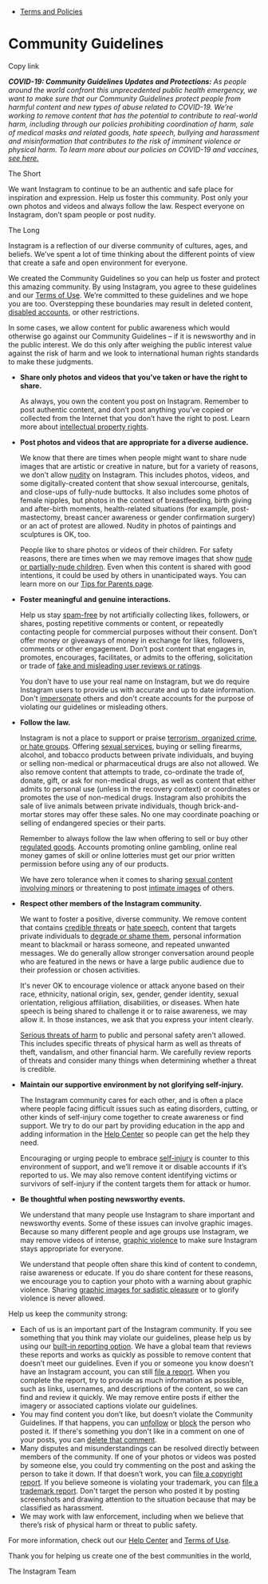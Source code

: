 *   [Terms and Policies](https://help.instagram.com/1417489251945243/?helpref=breadcrumb)

Community Guidelines
====================

Copy link

_**COVID-19: Community Guidelines Updates and Protections:** As people around the world confront this unprecedented public health emergency, we want to make sure that our Community Guidelines protect people from harmful content and new types of abuse related to COVID-19. We’re working to remove content that has the potential to contribute to real-world harm, including through our policies prohibiting coordination of harm, sale of medical masks and related goods, hate speech, bullying and harassment and misinformation that contributes to the risk of imminent violence or physical harm. To learn more about our policies on COVID-19 and vaccines, [see here.](https://help.instagram.com/697825587576762?helpref=faq_content)_

The Short

We want Instagram to continue to be an authentic and safe place for inspiration and expression. Help us foster this community. Post only your own photos and videos and always follow the law. Respect everyone on Instagram, don’t spam people or post nudity.

The Long

Instagram is a reflection of our diverse community of cultures, ages, and beliefs. We’ve spent a lot of time thinking about the different points of view that create a safe and open environment for everyone.

We created the Community Guidelines so you can help us foster and protect this amazing community. By using Instagram, you agree to these guidelines and our [Terms of Use](https://www.instagram.com/legal/terms). We’re committed to these guidelines and we hope you are too. Overstepping these boundaries may result in deleted content, [disabled accounts](https://help.instagram.com/366993040048856?helpref=faq_content), or other restrictions.

In some cases, we allow content for public awareness which would otherwise go against our Community Guidelines – if it is newsworthy and in the public interest. We do this only after weighing the public interest value against the risk of harm and we look to international human rights standards to make these judgments.

*   **Share only photos and videos that you’ve taken or have the right to share.**
    
    As always, you own the content you post on Instagram. Remember to post authentic content, and don’t post anything you’ve copied or collected from the Internet that you don’t have the right to post. Learn more about [intellectual property rights](https://help.instagram.com/126382350847838?helpref=faq_content).
    
*   **Post photos and videos that are appropriate for a diverse audience.**
    
    We know that there are times when people might want to share nude images that are artistic or creative in nature, but for a variety of reasons, we don’t allow [nudity](https://l.instagram.com/?u=https%3A%2F%2Fwww.facebook.com%2Fcommunitystandards%2Fadult_nudity_sexual_activity&e=AT1IMA9Azd6zhCoWz05RcvqabjsS3H6tMk9XwEwSz56UoMuriRigwMzxV5-CoFZBAZiqKon8PPohEwmz0s-YFI095vi-2nAvQmb0xNZBS7zi3YpW4c0gxlNcbFsFkjBwp01k-5oXVQzhslXNyWGAPmLstMrMnTby4GcoRQ) on Instagram. This includes photos, videos, and some digitally-created content that show sexual intercourse, genitals, and close-ups of fully-nude buttocks. It also includes some photos of female nipples, but photos in the context of breastfeeding, birth giving and after-birth moments, health-related situations (for example, post-mastectomy, breast cancer awareness or gender confirmation surgery) or an act of protest are allowed. Nudity in photos of paintings and sculptures is OK, too.
    
    People like to share photos or videos of their children. For safety reasons, there are times when we may remove images that show [nude or partially-nude children](https://l.instagram.com/?u=https%3A%2F%2Fwww.facebook.com%2Fcommunitystandards%2Fchild_nudity_sexual_exploitation&e=AT1IMA9Azd6zhCoWz05RcvqabjsS3H6tMk9XwEwSz56UoMuriRigwMzxV5-CoFZBAZiqKon8PPohEwmz0s-YFI095vi-2nAvQmb0xNZBS7zi3YpW4c0gxlNcbFsFkjBwp01k-5oXVQzhslXNyWGAPmLstMrMnTby4GcoRQ). Even when this content is shared with good intentions, it could be used by others in unanticipated ways. You can learn more on our [Tips for Parents page](https://help.instagram.com/154475974694511/?helpref=faq_content).
    
*   **Foster meaningful and genuine interactions.**
    
    Help us stay [spam-free](https://l.instagram.com/?u=https%3A%2F%2Fwww.facebook.com%2Fcommunitystandards%2Fspam&e=AT1IMA9Azd6zhCoWz05RcvqabjsS3H6tMk9XwEwSz56UoMuriRigwMzxV5-CoFZBAZiqKon8PPohEwmz0s-YFI095vi-2nAvQmb0xNZBS7zi3YpW4c0gxlNcbFsFkjBwp01k-5oXVQzhslXNyWGAPmLstMrMnTby4GcoRQ) by not artificially collecting likes, followers, or shares, posting repetitive comments or content, or repeatedly contacting people for commercial purposes without their consent. Don’t offer money or giveaways of money in exchange for likes, followers, comments or other engagement. Don’t post content that engages in, promotes, encourages, facilitates, or admits to the offering, solicitation or trade of [fake and misleading user reviews or ratings](https://l.instagram.com/?u=https%3A%2F%2Fwww.facebook.com%2Fcommunitystandards%2Ffraud_deception&e=AT1IMA9Azd6zhCoWz05RcvqabjsS3H6tMk9XwEwSz56UoMuriRigwMzxV5-CoFZBAZiqKon8PPohEwmz0s-YFI095vi-2nAvQmb0xNZBS7zi3YpW4c0gxlNcbFsFkjBwp01k-5oXVQzhslXNyWGAPmLstMrMnTby4GcoRQ).
    
    You don’t have to use your real name on Instagram, but we do require Instagram users to provide us with accurate and up to date information. Don't [impersonate](https://l.instagram.com/?u=https%3A%2F%2Fwww.facebook.com%2Fcommunitystandards%2Fmisrepresentation&e=AT1IMA9Azd6zhCoWz05RcvqabjsS3H6tMk9XwEwSz56UoMuriRigwMzxV5-CoFZBAZiqKon8PPohEwmz0s-YFI095vi-2nAvQmb0xNZBS7zi3YpW4c0gxlNcbFsFkjBwp01k-5oXVQzhslXNyWGAPmLstMrMnTby4GcoRQ) others and don't create accounts for the purpose of violating our guidelines or misleading others.
    
*   **Follow the law.**
    
    Instagram is not a place to support or praise [terrorism, organized crime, or hate groups](https://l.instagram.com/?u=https%3A%2F%2Fwww.facebook.com%2Fcommunitystandards%2Fdangerous_individuals_organizations&e=AT1IMA9Azd6zhCoWz05RcvqabjsS3H6tMk9XwEwSz56UoMuriRigwMzxV5-CoFZBAZiqKon8PPohEwmz0s-YFI095vi-2nAvQmb0xNZBS7zi3YpW4c0gxlNcbFsFkjBwp01k-5oXVQzhslXNyWGAPmLstMrMnTby4GcoRQ). Offering [sexual services](https://l.instagram.com/?u=https%3A%2F%2Fwww.facebook.com%2Fcommunitystandards%2Fsexual_solicitation&e=AT1IMA9Azd6zhCoWz05RcvqabjsS3H6tMk9XwEwSz56UoMuriRigwMzxV5-CoFZBAZiqKon8PPohEwmz0s-YFI095vi-2nAvQmb0xNZBS7zi3YpW4c0gxlNcbFsFkjBwp01k-5oXVQzhslXNyWGAPmLstMrMnTby4GcoRQ), buying or selling firearms, alcohol, and tobacco products between private individuals, and buying or selling non-medical or pharmaceutical drugs are also not allowed. We also remove content that attempts to trade, co-ordinate the trade of, donate, gift, or ask for non-medical drugs, as well as content that either admits to personal use (unless in the recovery context) or coordinates or promotes the use of non-medical drugs. Instagram also prohibits the sale of live animals between private individuals, though brick-and-mortar stores may offer these sales. No one may coordinate poaching or selling of endangered species or their parts.
    
    Remember to always follow the law when offering to sell or buy other [regulated goods](https://l.instagram.com/?u=https%3A%2F%2Fwww.facebook.com%2Fcommunitystandards%2Fregulated_goods&e=AT1IMA9Azd6zhCoWz05RcvqabjsS3H6tMk9XwEwSz56UoMuriRigwMzxV5-CoFZBAZiqKon8PPohEwmz0s-YFI095vi-2nAvQmb0xNZBS7zi3YpW4c0gxlNcbFsFkjBwp01k-5oXVQzhslXNyWGAPmLstMrMnTby4GcoRQ). Accounts promoting online gambling, online real money games of skill or online lotteries must get our prior written permission before using any of our products.
    
    We have zero tolerance when it comes to sharing [sexual content involving minors](https://l.instagram.com/?u=https%3A%2F%2Fwww.facebook.com%2Fcommunitystandards%2Fchild_nudity_sexual_exploitation&e=AT1IMA9Azd6zhCoWz05RcvqabjsS3H6tMk9XwEwSz56UoMuriRigwMzxV5-CoFZBAZiqKon8PPohEwmz0s-YFI095vi-2nAvQmb0xNZBS7zi3YpW4c0gxlNcbFsFkjBwp01k-5oXVQzhslXNyWGAPmLstMrMnTby4GcoRQ) or threatening to post [intimate images](https://l.instagram.com/?u=https%3A%2F%2Fwww.facebook.com%2Fcommunitystandards%2Fsexual_exploitation_adults&e=AT1IMA9Azd6zhCoWz05RcvqabjsS3H6tMk9XwEwSz56UoMuriRigwMzxV5-CoFZBAZiqKon8PPohEwmz0s-YFI095vi-2nAvQmb0xNZBS7zi3YpW4c0gxlNcbFsFkjBwp01k-5oXVQzhslXNyWGAPmLstMrMnTby4GcoRQ) of others.
    
*   **Respect other members of the Instagram community.**
    
    We want to foster a positive, diverse community. We remove content that contains [credible threats](https://l.instagram.com/?u=https%3A%2F%2Fwww.facebook.com%2Fcommunitystandards%2Fcredible_violence&e=AT1IMA9Azd6zhCoWz05RcvqabjsS3H6tMk9XwEwSz56UoMuriRigwMzxV5-CoFZBAZiqKon8PPohEwmz0s-YFI095vi-2nAvQmb0xNZBS7zi3YpW4c0gxlNcbFsFkjBwp01k-5oXVQzhslXNyWGAPmLstMrMnTby4GcoRQ) or [hate speech](https://l.instagram.com/?u=https%3A%2F%2Fwww.facebook.com%2Fcommunitystandards%2Fhate_speech&e=AT1IMA9Azd6zhCoWz05RcvqabjsS3H6tMk9XwEwSz56UoMuriRigwMzxV5-CoFZBAZiqKon8PPohEwmz0s-YFI095vi-2nAvQmb0xNZBS7zi3YpW4c0gxlNcbFsFkjBwp01k-5oXVQzhslXNyWGAPmLstMrMnTby4GcoRQ), content that targets private individuals to [degrade or shame them](https://l.instagram.com/?u=https%3A%2F%2Fwww.facebook.com%2Fcommunitystandards%2Fbullying&e=AT1IMA9Azd6zhCoWz05RcvqabjsS3H6tMk9XwEwSz56UoMuriRigwMzxV5-CoFZBAZiqKon8PPohEwmz0s-YFI095vi-2nAvQmb0xNZBS7zi3YpW4c0gxlNcbFsFkjBwp01k-5oXVQzhslXNyWGAPmLstMrMnTby4GcoRQ), personal information meant to blackmail or harass someone, and repeated unwanted messages. We do generally allow stronger conversation around people who are featured in the news or have a large public audience due to their profession or chosen activities.
    
    It's never OK to encourage violence or attack anyone based on their race, ethnicity, national origin, sex, gender, gender identity, sexual orientation, religious affiliation, disabilities, or diseases. When hate speech is being shared to challenge it or to raise awareness, we may allow it. In those instances, we ask that you express your intent clearly.
    
    [Serious threats of harm](https://l.instagram.com/?u=https%3A%2F%2Fwww.facebook.com%2Fcommunitystandards%2Fcredible_violence&e=AT1IMA9Azd6zhCoWz05RcvqabjsS3H6tMk9XwEwSz56UoMuriRigwMzxV5-CoFZBAZiqKon8PPohEwmz0s-YFI095vi-2nAvQmb0xNZBS7zi3YpW4c0gxlNcbFsFkjBwp01k-5oXVQzhslXNyWGAPmLstMrMnTby4GcoRQ) to public and personal safety aren't allowed. This includes specific threats of physical harm as well as threats of theft, vandalism, and other financial harm. We carefully review reports of threats and consider many things when determining whether a threat is credible.
    
*   **Maintain our supportive environment by not glorifying self-injury.**
    
    The Instagram community cares for each other, and is often a place where people facing difficult issues such as eating disorders, cutting, or other kinds of self-injury come together to create awareness or find support. We try to do our part by providing education in the app and adding information in the [Help Center](https://help.instagram.com/) so people can get the help they need.
    
    Encouraging or urging people to embrace [self-injury](https://l.instagram.com/?u=https%3A%2F%2Fwww.facebook.com%2Fcommunitystandards%2Fsuicide_self_injury_violence&e=AT1IMA9Azd6zhCoWz05RcvqabjsS3H6tMk9XwEwSz56UoMuriRigwMzxV5-CoFZBAZiqKon8PPohEwmz0s-YFI095vi-2nAvQmb0xNZBS7zi3YpW4c0gxlNcbFsFkjBwp01k-5oXVQzhslXNyWGAPmLstMrMnTby4GcoRQ) is counter to this environment of support, and we’ll remove it or disable accounts if it’s reported to us. We may also remove content identifying victims or survivors of self-injury if the content targets them for attack or humor.
    
*   **Be thoughtful when posting newsworthy events.**
    
    We understand that many people use Instagram to share important and newsworthy events. Some of these issues can involve graphic images. Because so many different people and age groups use Instagram, we may remove videos of intense, [graphic violence](https://l.instagram.com/?u=https%3A%2F%2Fwww.facebook.com%2Fcommunitystandards%2Fgraphic_violence&e=AT1IMA9Azd6zhCoWz05RcvqabjsS3H6tMk9XwEwSz56UoMuriRigwMzxV5-CoFZBAZiqKon8PPohEwmz0s-YFI095vi-2nAvQmb0xNZBS7zi3YpW4c0gxlNcbFsFkjBwp01k-5oXVQzhslXNyWGAPmLstMrMnTby4GcoRQ) to make sure Instagram stays appropriate for everyone.
    
    We understand that people often share this kind of content to condemn, raise awareness or educate. If you do share content for these reasons, we encourage you to caption your photo with a warning about graphic violence. Sharing [graphic images for sadistic pleasure](https://l.instagram.com/?u=https%3A%2F%2Fwww.facebook.com%2Fcommunitystandards%2Fcruel_insensitive&e=AT1IMA9Azd6zhCoWz05RcvqabjsS3H6tMk9XwEwSz56UoMuriRigwMzxV5-CoFZBAZiqKon8PPohEwmz0s-YFI095vi-2nAvQmb0xNZBS7zi3YpW4c0gxlNcbFsFkjBwp01k-5oXVQzhslXNyWGAPmLstMrMnTby4GcoRQ) or to glorify violence is never allowed.
    

Help us keep the community strong:

*   Each of us is an important part of the Instagram community. If you see something that you think may violate our guidelines, please help us by using our [built-in reporting option](https://help.instagram.com/165828726894770?helpref=faq_content). We have a global team that reviews these reports and works as quickly as possible to remove content that doesn’t meet our guidelines. Even if you or someone you know doesn’t have an Instagram account, you can still [file a report](https://help.instagram.com/contact/383679321740945). When you complete the report, try to provide as much information as possible, such as links, usernames, and descriptions of the content, so we can find and review it quickly. We may remove entire posts if either the imagery or associated captions violate our guidelines.
*   You may find content you don’t like, but doesn’t violate the Community Guidelines. If that happens, you can [unfollow](https://help.instagram.com/286340048138725?helpref=faq_content) or [block](https://help.instagram.com/426700567389543/?helpref=faq_content) the person who posted it. If there's something you don't like in a comment on one of your posts, you can [delete that comment](https://help.instagram.com/289098941190483?helpref=faq_content).
*   Many disputes and misunderstandings can be resolved directly between members of the community. If one of your photos or videos was posted by someone else, you could try commenting on the post and asking the person to take it down. If that doesn’t work, you can [file a copyright report](https://help.instagram.com/126382350847838?helpref=faq_content). If you believe someone is violating your trademark, you can [file a trademark report](https://help.instagram.com/222826637847963?helpref=faq_content). Don't target the person who posted it by posting screenshots and drawing attention to the situation because that may be classified as harassment.
*   We may work with law enforcement, including when we believe that there’s risk of physical harm or threat to public safety.

For more information, check out our [Help Center](https://help.instagram.com/) and [Terms of Use](https://l.instagram.com/?u=http%3A%2F%2Finstagram.com%2Flegal%2Fterms%2F%23&e=AT1IMA9Azd6zhCoWz05RcvqabjsS3H6tMk9XwEwSz56UoMuriRigwMzxV5-CoFZBAZiqKon8PPohEwmz0s-YFI095vi-2nAvQmb0xNZBS7zi3YpW4c0gxlNcbFsFkjBwp01k-5oXVQzhslXNyWGAPmLstMrMnTby4GcoRQ).

Thank you for helping us create one of the best communities in the world,

The Instagram Team
